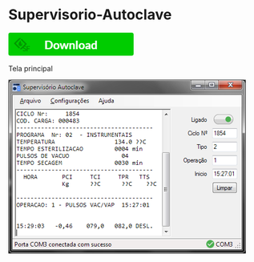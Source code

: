 # Supervisorio-Autoclave

[![Download](https://github.com/GLuisF/Supervisorio-Autoclave/blob/master/Imagens/DownloadButton.png?raw=true)](https://sourceforge.net/p/supervisorio-autoclave)

Tela principal

![](https://github.com/GLuisF/Supervisorio-Autoclave/blob/master/Imagens/Print2.png?raw=true)
